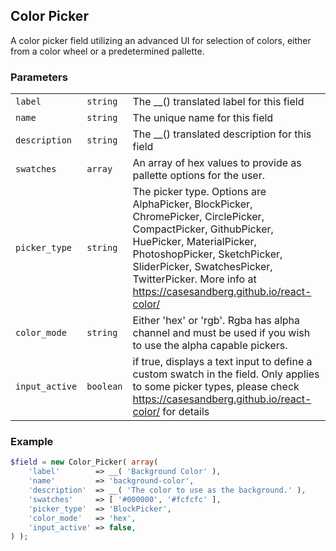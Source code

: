 ## Color Picker

A color picker field utilizing an advanced UI for selection of colors, either from a color wheel or a predetermined pallette.

### Parameters

||||
|---|---|---|
| `label`       | `string` | The __() translated label for this field       |
| `name`        | `string` | The unique name for this field                 |
| `description` | `string` | The __() translated description for this field |
| `swatches` | `array` | An array of hex values to provide as pallette options for the user. |
| `picker_type` | `string` | The picker type. Options are AlphaPicker, BlockPicker, ChromePicker, CirclePicker, CompactPicker, GithubPicker, HuePicker, MaterialPicker, PhotoshopPicker, SketchPicker, SliderPicker, SwatchesPicker, TwitterPicker. More info at https://casesandberg.github.io/react-color/ |
| `color_mode` | `string` | Either 'hex' or 'rgb'. Rgba has alpha channel and must be used if you wish to use the alpha capable pickers. |
| `input_active` | `boolean` | if true, displays a text input to define a custom swatch in the field. Only applies to some picker types, please check https://casesandberg.github.io/react-color/ for details |

### Example

```php
$field = new Color_Picker( array(
    'label'        => __( 'Background Color' ),
    'name'         => 'background-color',
    'description'  => __( 'The color to use as the background.' ),
    'swatches'     => [ '#000000', '#fcfcfc' ],
    'picker_type'  => 'BlockPicker',
    'color_mode'   => 'hex',
    'input_active' => false,
) );
```